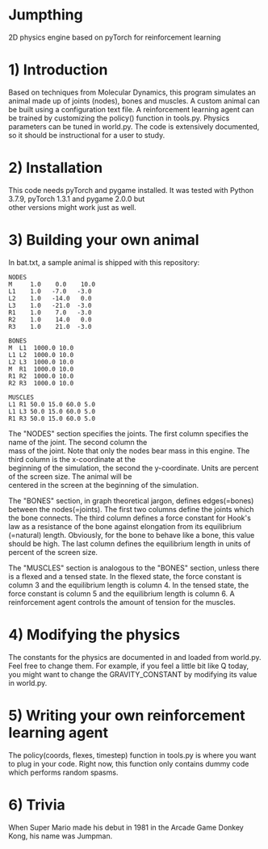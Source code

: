 # Jumpthing
2D physics engine based on pyTorch for reinforcement learning

# 1) Introduction  
Based on techniques from Molecular Dynamics, this program simulates an animal made up of joints (nodes), bones and muscles. A custom animal can be built using a configuration text file. A reinforcement learning agent can be trained by customizing the policy() function in tools.py. Physics parameters can be tuned in world.py. The code is extensively documented, so it should be instructional for a user to study.

# 2) Installation
This code needs pyTorch and pygame installed. It was tested with Python 3.7.9, pyTorch 1.3.1 and pygame 2.0.0 but  
other versions might work just as well.

# 3) Building your own animal  
In bat.txt, a sample animal is shipped with this repository:  

    NODES
    M     1.0    0.0    10.0
    L1    1.0   -7.0   -3.0
    L2    1.0   -14.0   0.0
    L3    1.0   -21.0  -3.0
    R1    1.0    7.0   -3.0
    R2    1.0    14.0   0.0
    R3    1.0    21.0  -3.0
    
    BONES
    M  L1  1000.0 10.0
    L1 L2  1000.0 10.0
    L2 L3  1000.0 10.0
    M  R1  1000.0 10.0
    R1 R2  1000.0 10.0
    R2 R3  1000.0 10.0
    
    MUSCLES
    L1 R1 50.0 15.0 60.0 5.0
    L1 L3 50.0 15.0 60.0 5.0
    R1 R3 50.0 15.0 60.0 5.0


The "NODES" section specifies the joints. The first column specifies the name of the joint. The second column the  
mass of the joint. Note that only the nodes bear mass in this engine. The third column is the x-coordinate at the   
beginning of the simulation, the second the y-coordinate. Units are percent of the screen size. The animal will be  
centered in the screen at the beginning of the simulation.

The "BONES" section, in graph theoretical jargon, defines edges(=bones) between the nodes(=joints). The first two columns define the joints which the bone connects. The third column defines a force constant for Hook's law as a resistance of the bone against elongation from its equilibrium (=natural) length. Obviously, for the bone to behave like a bone, this value should be high. The last column defines the equilibrium length in units of percent of the screen size.

The "MUSCLES" section is analogous to the "BONES" section, unless there is a flexed and a tensed state. In the flexed state, the force constant is column 3 and the equilibrium length is column 4. In the tensed state, the force constant is column 5 and the equilibrium length is column 6. A reinforcement agent controls the amount of tension for the muscles.

# 4) Modifying the physics
The constants for the physics are documented in and loaded from world.py. Feel free to change them. For example, if you feel a little bit like Q today, you might want to change the GRAVITY_CONSTANT by modifying its value in world.py.

# 5) Writing your own reinforcement learning agent
The policy(coords, flexes, timestep) function in tools.py is where you want to plug in your code. Right now,
this function only contains dummy code which performs random spasms.

# 6) Trivia
When Super Mario made his debut in 1981 in the Arcade Game Donkey Kong, his name was Jumpman.
 
